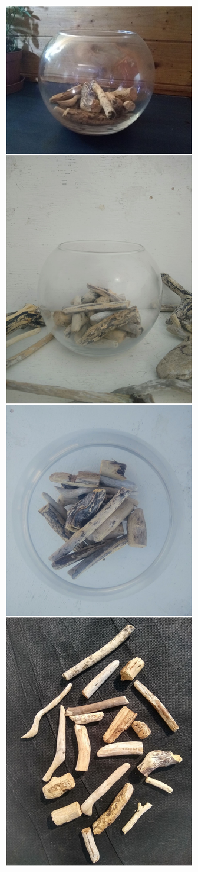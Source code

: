 <div class="row">
  <div class="column">
    <img src="/assets/images/bits1-680.jpg">
    <img src="/assets/images/bits2.jpg">
    <img src="/assets/images/bits3.jpg">
    <img src="/assets/images/bits4.jpg">
  </div>
 </div>
